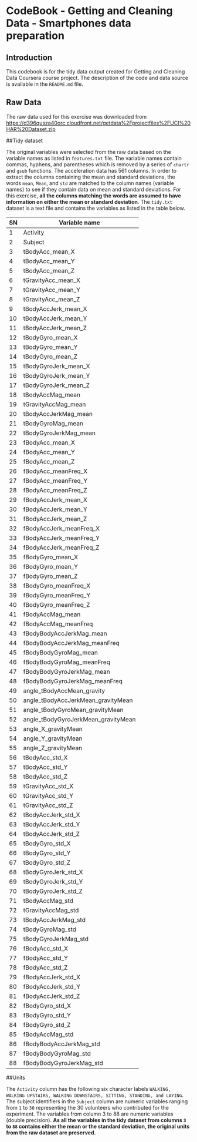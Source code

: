 CodeBook - Getting and Cleaning Data - Smartphones data preparation
=========

## Introduction

This codebook is for the tidy data output created for Getting and Cleaning Data Coursera course project. The description of the code and data source is available in the ```README.md``` file.

## Raw Data
The raw data used for this exercise was downloaded from https://d396qusza40orc.cloudfront.net/getdata%2Fprojectfiles%2FUCI%20HAR%20Dataset.zip

##Tidy dataset

The original variables were selected from the raw data based on the variable names as listed in ```features.txt``` file. The variable names contain commas, hyphens, and parentheses which is removed by a series of ```chartr``` and ```gsub``` functions. The acceleration data has 561 columns. In order to extract the columns containing the mean and standard deviations, the words ```mean```, ```Mean```, and ```std``` are matched to the column names (variable names) to see if they contain data on mean and standard deviations. For this exercise, **all the columns matching the words are assumed to have information on either the mean or standard deviation**. The ```tidy.txt``` dataset is a text file and contains the variables as listed in the table below.

| SN |            Variable name            |
|----|-------------------------------------|
|  1 | Activity                            |
|  2 | Subject                             |
|  3 | tBodyAcc_mean_X                     |
|  4 | tBodyAcc_mean_Y                     |
|  5 | tBodyAcc_mean_Z                     |
|  6 | tGravityAcc_mean_X                  |
|  7 | tGravityAcc_mean_Y                  |
|  8 | tGravityAcc_mean_Z                  |
|  9 | tBodyAccJerk_mean_X                 |
| 10 | tBodyAccJerk_mean_Y                 |
| 11 | tBodyAccJerk_mean_Z                 |
| 12 | tBodyGyro_mean_X                    |
| 13 | tBodyGyro_mean_Y                    |
| 14 | tBodyGyro_mean_Z                    |
| 15 | tBodyGyroJerk_mean_X                |
| 16 | tBodyGyroJerk_mean_Y                |
| 17 | tBodyGyroJerk_mean_Z                |
| 18 | tBodyAccMag_mean                    |
| 19 | tGravityAccMag_mean                 |
| 20 | tBodyAccJerkMag_mean                |
| 21 | tBodyGyroMag_mean                   |
| 22 | tBodyGyroJerkMag_mean               |
| 23 | fBodyAcc_mean_X                     |
| 24 | fBodyAcc_mean_Y                     |
| 25 | fBodyAcc_mean_Z                     |
| 26 | fBodyAcc_meanFreq_X                 |
| 27 | fBodyAcc_meanFreq_Y                 |
| 28 | fBodyAcc_meanFreq_Z                 |
| 29 | fBodyAccJerk_mean_X                 |
| 30 | fBodyAccJerk_mean_Y                 |
| 31 | fBodyAccJerk_mean_Z                 |
| 32 | fBodyAccJerk_meanFreq_X             |
| 33 | fBodyAccJerk_meanFreq_Y             |
| 34 | fBodyAccJerk_meanFreq_Z             |
| 35 | fBodyGyro_mean_X                    |
| 36 | fBodyGyro_mean_Y                    |
| 37 | fBodyGyro_mean_Z                    |
| 38 | fBodyGyro_meanFreq_X                |
| 39 | fBodyGyro_meanFreq_Y                |
| 40 | fBodyGyro_meanFreq_Z                |
| 41 | fBodyAccMag_mean                    |
| 42 | fBodyAccMag_meanFreq                |
| 43 | fBodyBodyAccJerkMag_mean            |
| 44 | fBodyBodyAccJerkMag_meanFreq        |
| 45 | fBodyBodyGyroMag_mean               |
| 46 | fBodyBodyGyroMag_meanFreq           |
| 47 | fBodyBodyGyroJerkMag_mean           |
| 48 | fBodyBodyGyroJerkMag_meanFreq       |
| 49 | angle_tBodyAccMean_gravity          |
| 50 | angle_tBodyAccJerkMean_gravityMean  |
| 51 | angle_tBodyGyroMean_gravityMean     |
| 52 | angle_tBodyGyroJerkMean_gravityMean |
| 53 | angle_X_gravityMean                 |
| 54 | angle_Y_gravityMean                 |
| 55 | angle_Z_gravityMean                 |
| 56 | tBodyAcc_std_X                      |
| 57 | tBodyAcc_std_Y                      |
| 58 | tBodyAcc_std_Z                      |
| 59 | tGravityAcc_std_X                   |
| 60 | tGravityAcc_std_Y                   |
| 61 | tGravityAcc_std_Z                   |
| 62 | tBodyAccJerk_std_X                  |
| 63 | tBodyAccJerk_std_Y                  |
| 64 | tBodyAccJerk_std_Z                  |
| 65 | tBodyGyro_std_X                     |
| 66 | tBodyGyro_std_Y                     |
| 67 | tBodyGyro_std_Z                     |
| 68 | tBodyGyroJerk_std_X                 |
| 69 | tBodyGyroJerk_std_Y                 |
| 70 | tBodyGyroJerk_std_Z                 |
| 71 | tBodyAccMag_std                     |
| 72 | tGravityAccMag_std                  |
| 73 | tBodyAccJerkMag_std                 |
| 74 | tBodyGyroMag_std                    |
| 75 | tBodyGyroJerkMag_std                |
| 76 | fBodyAcc_std_X                      |
| 77 | fBodyAcc_std_Y                      |
| 78 | fBodyAcc_std_Z                      |
| 79 | fBodyAccJerk_std_X                  |
| 80 | fBodyAccJerk_std_Y                  |
| 81 | fBodyAccJerk_std_Z                  |
| 82 | fBodyGyro_std_X                     |
| 83 | fBodyGyro_std_Y                     |
| 84 | fBodyGyro_std_Z                     |
| 85 | fBodyAccMag_std                     |
| 86 | fBodyBodyAccJerkMag_std             |
| 87 | fBodyBodyGyroMag_std                |
| 88 | fBodyBodyGyroJerkMag_std            |

##Units

The ```Activity``` column has the following six character labels ```WALKING, WALKING UPSTAIRS, WALKING DOWNSTAIRS, SITTING, STANDING, and LAYING```. The subject identifiers in the ```Subject``` column are numeric variables ranging from ```1``` to ```30``` representing the 30 volunteers who contributed for the experiment. The variables from column 3 to 88 are numeric variables (double precision). **As all the variables in the tidy dataset from columns ```3``` to ```88``` contains either the mean or the standard deviation, the original units from the raw dataset are preserved.**